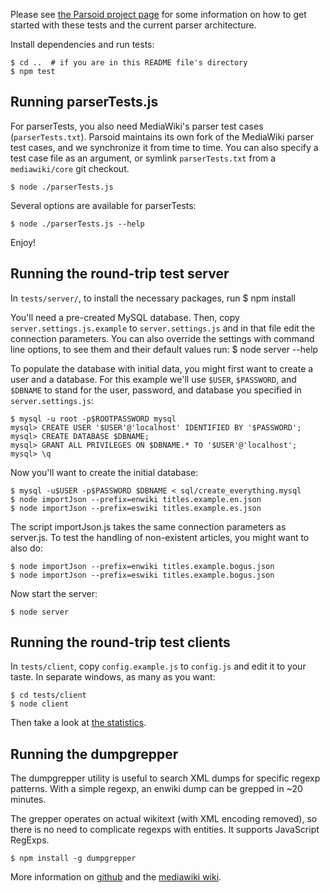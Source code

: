Please see [the Parsoid project page](https://www.mediawiki.org/wiki/Parsoid)
for some information on how to get started with these tests and the current
parser architecture.

Install dependencies and run tests:

	$ cd ..  # if you are in this README file's directory
	$ npm test

Running parserTests.js
----------------------

For parserTests, you also need MediaWiki's parser test cases
(`parserTests.txt`).  Parsoid maintains its own fork of the MediaWiki
parser test cases, and we synchronize it from time to time.  You can
also specify a test case file as an argument, or symlink
`parserTests.txt` from a `mediawiki/core` git checkout.

	$ node ./parserTests.js

Several options are available for parserTests:

	$ node ./parserTests.js --help

Enjoy!

Running the round-trip test server
----------------------------------

In `tests/server/`, to install the necessary packages, run
	$ npm install

You'll need a pre-created MySQL database. Then, copy
`server.settings.js.example` to `server.settings.js` and in that file
edit the connection parameters. You can also override the settings
with command line options, to see them and their default values run:
	$ node server --help

To populate the database with initial data, you might first want to
create a user and a database.  For this example we'll use `$USER`,
`$PASSWORD`, and `$DBNAME` to stand for the user, password, and database
you specified in `server.settings.js`:

	$ mysql -u root -p$ROOTPASSWORD mysql
	mysql> CREATE USER '$USER'@'localhost' IDENTIFIED BY '$PASSWORD';
	mysql> CREATE DATABASE $DBNAME;
	mysql> GRANT ALL PRIVILEGES ON $DBNAME.* TO '$USER'@'localhost';
	mysql> \q

Now you'll want to create the initial database:

	$ mysql -u$USER -p$PASSWORD $DBNAME < sql/create_everything.mysql
	$ node importJson --prefix=enwiki titles.example.en.json
	$ node importJson --prefix=eswiki titles.example.es.json

The script importJson.js takes the same connection parameters as server.js. To
test the handling of non-existent articles, you might want to also do:

	$ node importJson --prefix=enwiki titles.example.bogus.json
	$ node importJson --prefix=eswiki titles.example.bogus.json

Now start the server:

	$ node server

Running the round-trip test clients
-----------------------------------

In `tests/client`, copy `config.example.js` to `config.js` and edit it to your
taste. In separate windows, as many as you want:

	$ cd tests/client
	$ node client

Then take a look at [the statistics](http://localhost:8001/).

Running the dumpgrepper
-----------------------

The dumpgrepper utility is useful to search XML dumps for specific regexp
patterns. With a simple regexp, an enwiki dump can be grepped in ~20 minutes.

The grepper operates on actual wikitext (with XML encoding removed), so there is
no need to complicate regexps with entities. It supports JavaScript RegExps.

	$ npm install -g dumpgrepper

More information on [github](https://github.com/wikimedia/dumpgrepper) and the
[mediawiki wiki](https://www.mediawiki.org/wiki/Parsoid/DumpGrepper).
